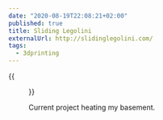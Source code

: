```yaml
---
date: "2020-08-19T22:08:21+02:00"
published: true
title: Sliding Legolini
externalUrl: http://slidinglegolini.com/
tags:
  - 3dprinting
---
```


{{<figure alt="Sliding Legolini" src="/images/2020-08-19-Sliding-Legolini.jpg" width="1280">}}

Current project heating my basement.
